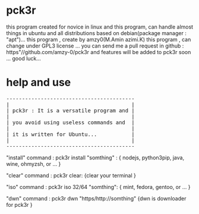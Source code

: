 # pck3r
this program created for novice in linux   and this program, can handle almost things in ubuntu and all distributions  based on  debian(package manager : "apt")...
this program , create by amzy0(M.Amin azimi.K) this program , can change under GPL3 license ...
you can send me a pull request in github : https"//github.com/amzy-0/pck3r and features will be added to pck3r soon ...
good luck...

# help and  use

<pre>
-----------------------------------------
|                                       |
| pck3r : It is a versatile program and |
|                                       |
| you avoid using useless commands and  |
|                                       |
| it is written for Ubuntu...           |
|                                       |
-----------------------------------------
</pre>


"install" command :
    pck3r install "somthing" :
    {
            nodejs,
            python3pip,
            java,
            wine,
            ohmyzsh,
            or ...
    }

"clear" command :
    pck3r clear:
    {clear your terminal }

"iso" command : 
    pck3r iso 32/64  "somthing":
    {
        mint,
        fedora,
        gentoo,
        or ...
    }

"dwn" command :
    pck3r dwn "https/http://somthing"
    {dwn is downloader for pck3r }


